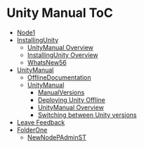 Unity Manual ToC
================
 - [Node1]()
 - [InstallingUnity]()
	 - [UnityManual Overview](UnityManual_1.md)
	 - [InstallingUnity Overview](InstallingUnity.md)
	 - [WhatsNew56](WhatsNew56.md)
 - [UnityManual]()
	 - [OfflineDocumentation](OfflineDocumentation.md)
	 - [UnityManual]()
		 - [ManualVersions](ManualVersions.md)
		 - [Deploying Unity Offline](DeployingUnityOffline.md)
		 - [UnityManual Overview](UnityManual.md)
		 - [Switching between Unity versions](SwitchingDocumentationVersions.md)
 - [Leave Feedback](LeaveFeedback.md)
 - [FolderOne]()
	 - [NewNodePAdminST](NewNodePAdminST.md)

